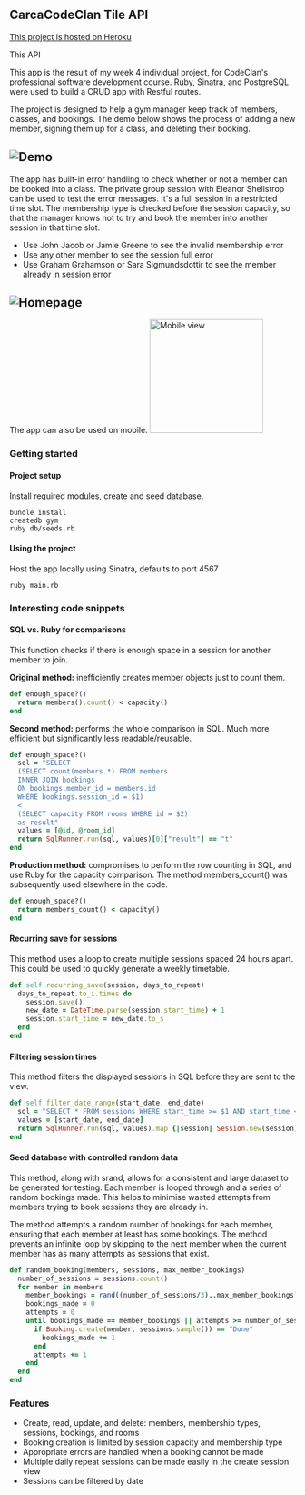 ## CarcaCodeClan Tile API

[This project is hosted on Heroku](https://carcacodeclan-tile-api.herokuapp.com/api/v1/tiles)

This API

This app is the result of my week 4 individual project, for CodeClan's professional software development course. Ruby, Sinatra, and PostgreSQL were used to build a CRUD app with Restful routes.

The project is designed to help a gym manager keep track of members, classes, and bookings. The demo below shows the process of adding a new member, signing them up for a class, and deleting their booking.

![Demo](./public/images/readme/demo.gif "Website demo")
-

The app has built-in error handling to check whether or not a member can be booked into a class. The private group session with Eleanor Shellstrop can be used to test the error messages. It's a full session in a restricted time slot. The membership type is checked before the session capacity, so that the manager knows not to try and book the member into another session in that time slot.

- Use John Jacob or Jamie Greene to see the invalid membership error
- Use any other member to see the session full error
- Use Graham Grahamson or Sara Sigmundsdottir to see the member already in session error

![Homepage](./public/images/readme/error_class_full.png "Class full")
-
The app can also be used on mobile.
<img src="./public/images/readme/mobile.png" width="200" alt="Mobile view" />

### Getting started

#### Project setup
Install required modules, create and seed database.

```
bundle install
createdb gym
ruby db/seeds.rb
```

#### Using the project

Host the app locally using Sinatra, defaults to port 4567

```
ruby main.rb
```

### Interesting code snippets

#### SQL vs. Ruby for comparisons
This function checks if there is enough space in a session for another member to join.

**Original method:** inefficiently creates member objects just to count them.

```ruby
def enough_space?()
  return members().count() < capacity()
end
```
**Second method:** performs the whole comparison in SQL. Much more efficient but significantly less readable/reusable.

```ruby
def enough_space?()
  sql = "SELECT
  (SELECT count(members.*) FROM members
  INNER JOIN bookings
  ON bookings.member_id = members.id
  WHERE bookings.session_id = $1)
  <
  (SELECT capacity FROM rooms WHERE id = $2)
  as result"
  values = [@id, @room_id]
  return SqlRunner.run(sql, values)[0]["result"] == "t"
end
```
**Production method:** compromises to perform the row counting in SQL, and use Ruby for the capacity comparison. The method members_count() was subsequently used elsewhere in the code.

```ruby
def enough_space?()
  return members_count() < capacity()
end
```
#### Recurring save for sessions
This method uses a loop to create multiple sessions spaced 24 hours apart. This could be used to quickly generate a weekly timetable.


```ruby
def self.recurring_save(session, days_to_repeat)
  days_to_repeat.to_i.times do
    session.save()
    new_date = DateTime.parse(session.start_time) + 1
    session.start_time = new_date.to_s
  end
end
```
#### Filtering session times
This method filters the displayed sessions in SQL before they are sent to the view.

```ruby
def self.filter_date_range(start_date, end_date)
  sql = "SELECT * FROM sessions WHERE start_time >= $1 AND start_time <= $2"
  values = [start_date, end_date]
  return SqlRunner.run(sql, values).map {|session| Session.new(session)}
end
```

#### Seed database with controlled random data
This method, along with srand, allows for a consistent and large dataset to be generated for testing. Each member is looped through and a series of random bookings made. This helps to minimise wasted attempts from members trying to book sessions they are already in.

The method attempts a random number of bookings for each member, ensuring that each member at least has some bookings. The method prevents an infinite loop by skipping to the next member when the current member has as many attempts as sessions that exist.

```ruby
def random_booking(members, sessions, max_member_bookings)
  number_of_sessions = sessions.count()
  for member in members
    member_bookings = rand((number_of_sessions/3)..max_member_bookings)
    bookings_made = 0
    attempts = 0
    until bookings_made == member_bookings || attempts >= number_of_sessions
      if Booking.create(member, sessions.sample()) == "Done"
        bookings_made += 1
      end
      attempts += 1
    end
  end
end
```

### Features
* Create, read, update, and delete: members, membership types, sessions, bookings, and rooms
* Booking creation is limited by session capacity and membership type
* Appropriate errors are handled when a booking cannot be made
* Multiple daily repeat sessions can be made easily in the create session view
* Sessions can be filtered by date
